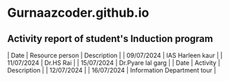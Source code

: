 # Gurnaazcoder.github.io
## Activity report of student's Induction program
| Date | Resource person | Description |
| 09/07/2024 | IAS Harleen kaur |
| 11/07/2024 | Dr.HS Rai |
| 15/07/2024 | Dr.Pyare lal garg |
| Date | Activity | Description |
| 12/07/2024 |
| 16/07/2024 | Information Department tour |



